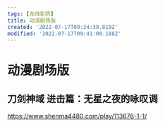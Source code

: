 ```yaml
---
tags: [在线影院]
title: 动漫剧场版
created: '2022-07-17T09:24:39.819Z'
modified: '2022-07-17T09:41:00.188Z'
---
```


# 动漫剧场版

## 刀剑神域 进击篇：无星之夜的咏叹调

https://www.shenma4480.com/play/113676-1-1/
